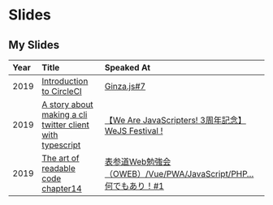 # Slides

## My Slides

|Year|Title|Speaked At|
|:---|:---|:---|
|2019|[Introduction to CircleCI](https://naoto-ota.github.io/slides/introduction-to-circleci)|[Ginza.js#7](https://ginzajs.connpass.com/event/154596/)|
|2019|[A story about making a cli twitter client with typescript](https://naoto-ota.github.io/slides/story-about-twsh)|[【We Are JavaScripters! 3周年記念】 WeJS Festival !](https://wajs.connpass.com/event/151413/)|
|2019|[The art of readable code chapter14](https://naoto-ota.github.io/slides/readable-code-chapter14)|[表参道Web勉強会（OWEB）/Vue/PWA/JavaScript/PHP…何でもあり！#1 ](https://oweb.connpass.com/event/156818/)|

